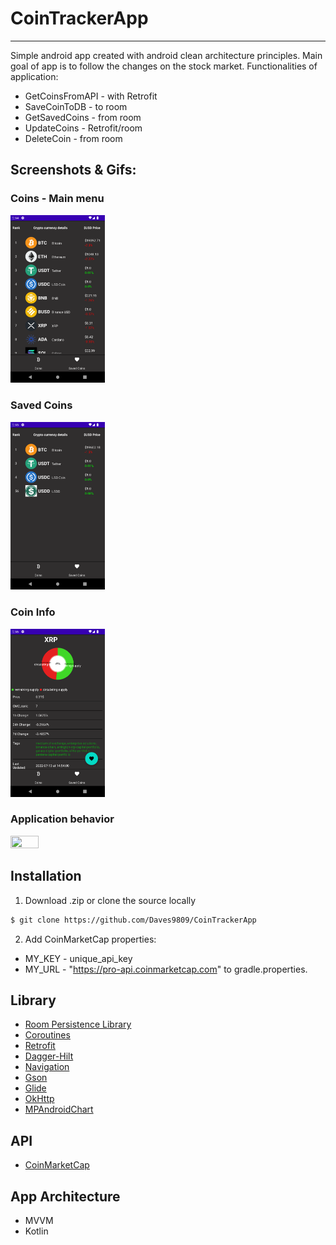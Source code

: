 # CoinTrackerApp
-------------
Simple android app created with android clean architecture principles. Main goal of app is to follow the changes on the stock market. 
Functionalities of application:
* GetCoinsFromAPI - with Retrofit
* SaveCoinToDB - to room
* GetSavedCoins - from room
* UpdateCoins - Retrofit/room
* DeleteCoin - from room

## Screenshots & Gifs:
### Coins - Main menu
<img src="./screenshots/main_menu.png" width="30%" height="30%">

### Saved Coins
<img src="./screenshots/saved_coins.png" width="30%" height="30%">

### Coin Info
<img src="./screenshots/coin_info.png" width="30%" height="30%">

### Application behavior
<img src="./gifs/app_behavior.gif" width="30%" height="30%">

## Installation
1. Download .zip 
or clone the source locally
```sh
$ git clone https://github.com/Daves9809/CoinTrackerApp
```
2. Add CoinMarketCap properties:
  - MY_KEY - unique_api_key
  - MY_URL - "https://pro-api.coinmarketcap.com"
to gradle.properties.

## Library
* [Room Persistence Library](https://developer.android.com/topic/libraries/architecture/room)
* [Coroutines](https://developer.android.com/kotlin/coroutines)
* [Retrofit](https://square.github.io/retrofit/)
* [Dagger-Hilt](https://developer.android.com/training/dependency-injection/hilt-android)
* [Navigation](https://developer.android.com/guide/navigation)
* [Gson](https://github.com/google/gson/)
* [Glide](https://square.github.io/retrofit/)
* [OkHttp](https://github.com/square/okhttp)
* [MPAndroidChart](https://github.com/PhilJay/MPAndroidChart)

## API
* [CoinMarketCap](https://coinmarketcap.com)

## App Architecture
* MVVM
* Kotlin
